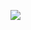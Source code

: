 <img src='![Capture](https://user-images.githubusercontent.com/89096381/221362370-f11af904-0090-4d04-8307-6c7f911b2296.PNG)
'>
